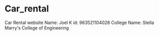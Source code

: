 # Car_rental
Car Rental website
Name: Joel K
id: 963521104028
College Name: Stella Marry's College of Engineering
